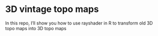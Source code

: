 # 3D vintage topo maps

In this repo, I’ll show you how to use rayshader in R to transform old 3D topo maps into 3D topo maps
